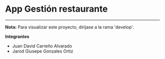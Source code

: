 # App Gestión restaurante

****

**Nota:** Para visualizar este proyecto, dirijase a la rama 'develop'.

**Integrantes**
- Juan David Carreño Alvarado
- Jarod Giusepe Gonzales Ortiz